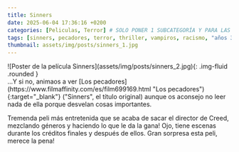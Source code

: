 ```yaml
---
title: Sinners
date: 2025-06-04 17:36:16 +0200
categories: [Peliculas, Terror] # SOLO PONER 1 SUBCATEGORÍA Y PARA LAS SERIES PONER UN CARACTER INVISIBLE, COPIALO DE ENTRE LOS PARÉNTESIS (ㅤ), AL FINAL DE LA SUBCATEGORÍA, POR EJEMPLO [Series, "Thrillerㅤ"]
tags: [sinners, pecadores, terror, thriller, vampiros, racismo, "años 30", "ryan coogler"]
thumbnail: assets/img/posts/sinners_1.jpg
---
```


<div class="row mb-4">
  <div class="col-md-5" markdown="1">
![Poster de la película Sinners](assets/img/posts/sinners_2.jpg){: .img-fluid .rounded }
  </div>
  <div class="col-md-7" markdown="1">
...Y si no, animaos a ver [Los pecadores](https://www.filmaffinity.com/es/film699169.html "Los pecadores"){:target="_blank"} ("Sinners", el título original) aunque os aconsejo no leer nada de ella porque desvelan cosas importantes.

Tremenda peli más entretenida que se acaba de sacar el director de Creed, mezclando géneros y haciendo lo que le da la gana! Ojo, tiene escenas durante los créditos finales y después de ellos. Gran sorpresa esta peli, merece la pena!
  </div>
</div>
